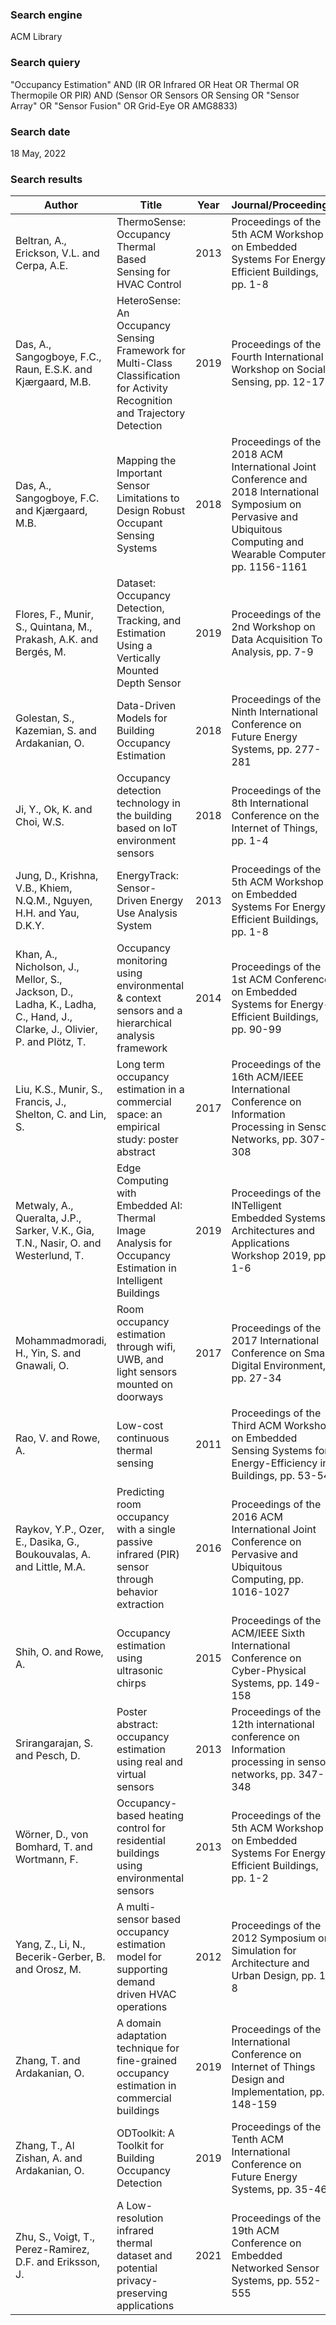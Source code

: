### Search engine
ACM Library
### Search quiery
"Occupancy Estimation" AND (IR OR Infrared OR Heat OR Thermal OR Thermopile OR PIR) AND (Sensor OR Sensors OR Sensing OR "Sensor Array" OR "Sensor Fusion" OR Grid-Eye OR AMG8833)
### Search date
18 May, 2022
### Search results
| Author | Title | Year | Journal/Proceedings | Reftype | DOI/URL |
| --- | --- | --- | --- | --- | --- |
| Beltran, A., Erickson, V.L. and Cerpa, A.E. | ThermoSense: Occupancy Thermal Based Sensing for HVAC Control | 2013 | Proceedings of the 5th ACM Workshop on Embedded Systems For Energy-Efficient Buildings, pp. 1-8 | inproceedings | [DOI](https://doi.org/10.1145/2528282.2528301) [URL](https://doi.org/10.1145/2528282.2528301) |
| Das, A., Sangogboye, F.C., Raun, E.S.K. and Kjærgaard, M.B. | HeteroSense: An Occupancy Sensing Framework for Multi-Class Classification for Activity Recognition and Trajectory Detection | 2019 | Proceedings of the Fourth International Workshop on Social Sensing, pp. 12-17 | inproceedings | [DOI](https://doi.org/10.1145/3313294.3313383) [URL](https://doi.org/10.1145/3313294.3313383) |
| Das, A., Sangogboye, F.C. and Kjærgaard, M.B. | Mapping the Important Sensor Limitations to Design Robust Occupant Sensing Systems | 2018 | Proceedings of the 2018 ACM International Joint Conference and 2018 International Symposium on Pervasive and Ubiquitous Computing and Wearable Computers, pp. 1156-1161 | inproceedings | [DOI](https://doi.org/10.1145/3267305.3274761) [URL](https://doi.org/10.1145/3267305.3274761) |
| Flores, F., Munir, S., Quintana, M., Prakash, A.K. and Bergés, M. | Dataset: Occupancy Detection, Tracking, and Estimation Using a Vertically Mounted Depth Sensor | 2019 | Proceedings of the 2nd Workshop on Data Acquisition To Analysis, pp. 7-9 | inproceedings | [DOI](https://doi.org/10.1145/3359427.3361916) [URL](https://doi.org/10.1145/3359427.3361916) |
| Golestan, S., Kazemian, S. and Ardakanian, O. | Data-Driven Models for Building Occupancy Estimation | 2018 | Proceedings of the Ninth International Conference on Future Energy Systems, pp. 277-281 | inproceedings | [DOI](https://doi.org/10.1145/3208903.3208940) [URL](https://doi.org/10.1145/3208903.3208940) |
| Ji, Y., Ok, K. and Choi, W.S. | Occupancy detection technology in the building based on IoT environment sensors | 2018 | Proceedings of the 8th International Conference on the Internet of Things, pp. 1-4 | inproceedings | [DOI](https://doi.org/10.1145/3277593.3277633) [URL](https://doi.org/10.1145/3277593.3277633) |
| Jung, D., Krishna, V.B., Khiem, N.Q.M., Nguyen, H.H. and Yau, D.K.Y. | EnergyTrack: Sensor-Driven Energy Use Analysis System | 2013 | Proceedings of the 5th ACM Workshop on Embedded Systems For Energy-Efficient Buildings, pp. 1-8 | inproceedings | [DOI](https://doi.org/10.1145/2528282.2528289) [URL](https://doi.org/10.1145/2528282.2528289) |
| Khan, A., Nicholson, J., Mellor, S., Jackson, D., Ladha, K., Ladha, C., Hand, J., Clarke, J., Olivier, P. and Plötz, T. | Occupancy monitoring using environmental &amp; context sensors and a hierarchical analysis framework | 2014 | Proceedings of the 1st ACM Conference on Embedded Systems for Energy-Efficient Buildings, pp. 90-99 | inproceedings | [DOI](https://doi.org/10.1145/2674061.2674080) [URL](https://doi.org/10.1145/2674061.2674080) |
| Liu, K.S., Munir, S., Francis, J., Shelton, C. and Lin, S. | Long term occupancy estimation in a commercial space: an empirical study: poster abstract | 2017 | Proceedings of the 16th ACM/IEEE International Conference on Information Processing in Sensor Networks, pp. 307-308 | inproceedings | [DOI](https://doi.org/10.1145/3055031.3055062) [URL](https://doi.org/10.1145/3055031.3055062) |
| Metwaly, A., Queralta, J.P., Sarker, V.K., Gia, T.N., Nasir, O. and Westerlund, T. | Edge Computing with Embedded AI: Thermal Image Analysis for Occupancy Estimation in Intelligent Buildings | 2019 | Proceedings of the INTelligent Embedded Systems Architectures and Applications Workshop 2019, pp. 1-6 | inproceedings | [DOI](https://doi.org/10.1145/3372394.3372397) [URL](https://doi.org/10.1145/3372394.3372397) |
| Mohammadmoradi, H., Yin, S. and Gnawali, O. | Room occupancy estimation through wifi, UWB, and light sensors mounted on doorways | 2017 | Proceedings of the 2017 International Conference on Smart Digital Environment, pp. 27-34 | inproceedings | [DOI](https://doi.org/10.1145/3128128.3128133) [URL](https://doi.org/10.1145/3128128.3128133) |
| Rao, V. and Rowe, A. | Low-cost continuous thermal sensing | 2011 | Proceedings of the Third ACM Workshop on Embedded Sensing Systems for Energy-Efficiency in Buildings, pp. 53-54 | inproceedings | [DOI](https://doi.org/10.1145/2434020.2434038) [URL](https://doi.org/10.1145/2434020.2434038) |
| Raykov, Y.P., Ozer, E., Dasika, G., Boukouvalas, A. and Little, M.A. | Predicting room occupancy with a single passive infrared (PIR) sensor through behavior extraction | 2016 | Proceedings of the 2016 ACM International Joint Conference on Pervasive and Ubiquitous Computing, pp. 1016-1027 | inproceedings | [DOI](https://doi.org/10.1145/2971648.2971746) [URL](https://doi.org/10.1145/2971648.2971746) |
| Shih, O. and Rowe, A. | Occupancy estimation using ultrasonic chirps | 2015 | Proceedings of the ACM/IEEE Sixth International Conference on Cyber-Physical Systems, pp. 149-158 | inproceedings | [DOI](https://doi.org/10.1145/2735960.2735969) [URL](https://doi.org/10.1145/2735960.2735969) |
| Srirangarajan, S. and Pesch, D. | Poster abstract: occupancy estimation using real and virtual sensors | 2013 | Proceedings of the 12th international conference on Information processing in sensor networks, pp. 347-348 | inproceedings | [DOI](https://doi.org/10.1145/2461381.2461441) [URL](https://doi.org/10.1145/2461381.2461441) |
| Wörner, D., von Bomhard, T. and Wortmann, F. | Occupancy-based heating control for residential buildings using environmental sensors | 2013 | Proceedings of the 5th ACM Workshop on Embedded Systems For Energy-Efficient Buildings, pp. 1-2 | inproceedings | [DOI](https://doi.org/10.1145/2528282.2528313) [URL](https://doi.org/10.1145/2528282.2528313) |
| Yang, Z., Li, N., Becerik-Gerber, B. and Orosz, M. | A multi-sensor based occupancy estimation model for supporting demand driven HVAC operations | 2012 | Proceedings of the 2012 Symposium on Simulation for Architecture and Urban Design, pp. 1-8 | inproceedings |   [URL](https://dl.acm.org/doi/10.5555/2339453.2339455)  |
| Zhang, T. and Ardakanian, O. | A domain adaptation technique for fine-grained occupancy estimation in commercial buildings | 2019 | Proceedings of the International Conference on Internet of Things Design and Implementation, pp. 148-159 | inproceedings | [DOI](https://doi.org/10.1145/3302505.3310077) [URL](https://doi.org/10.1145/3302505.3310077) |
| Zhang, T., Al Zishan, A. and Ardakanian, O. | ODToolkit: A Toolkit for Building Occupancy Detection | 2019 | Proceedings of the Tenth ACM International Conference on Future Energy Systems, pp. 35-46 | inproceedings | [DOI](https://doi.org/10.1145/3307772.3328280) [URL](https://doi.org/10.1145/3307772.3328280) |
| Zhu, S., Voigt, T., Perez-Ramirez, D.F. and Eriksson, J. | A Low-resolution infrared thermal dataset and potential privacy-preserving applications | 2021 | Proceedings of the 19th ACM Conference on Embedded Networked Sensor Systems, pp. 552-555 | inproceedings | [DOI](https://doi.org/10.1145/3485730.3493692) [URL](https://doi.org/10.1145/3485730.3493692) |
